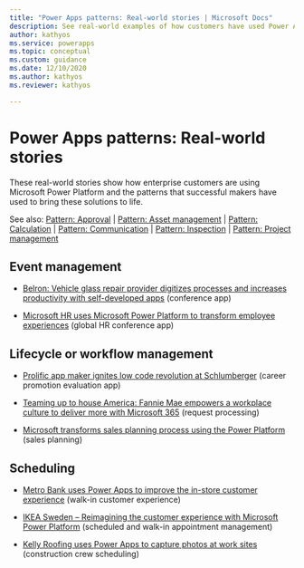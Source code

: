 ```yaml
---
title: "Power Apps patterns: Real-world stories | Microsoft Docs"
description: See real-world examples of how customers have used Power Apps in a wide variety of common scenarios.
author: kathyos
ms.service: powerapps
ms.topic: conceptual
ms.custom: guidance
ms.date: 12/10/2020
ms.author: kathyos
ms.reviewer: kathyos

---
```


# Power Apps patterns: Real-world stories

These real-world stories show how enterprise customers are using Microsoft Power Platform and the patterns that successful makers have used to bring these solutions to life.

See also: [Pattern: Approval](approval-pattern.md) | [Pattern: Asset management](asset-management-pattern.md) | [Pattern: Calculation](calculator-pattern.md) | [Pattern: Communication](communication-pattern.md) | [Pattern: Inspection](inspection-pattern.md) | [Pattern: Project management](project-management-pattern.md)

## Event management

- [Belron: Vehicle glass repair provider digitizes processes and increases productivity with self-developed apps](https://customers.microsoft.com/story/belron-autoglass-consumer-goods-powerapps) (conference app)

- [Microsoft HR uses Microsoft Power Platform to transform employee experiences](https://powerapps.microsoft.com/blog/microsoft-thrive/) (global HR conference app)

## Lifecycle or workflow management

- [Prolific app maker ignites low code revolution at Schlumberger](https://powerapps.microsoft.com/blog/schlumberger/) (career promotion evaluation app)

- [Teaming up to house America: Fannie Mae empowers a workplace culture to deliver more with Microsoft 365](https://customers.microsoft.com/story/809849-fannie-mae-case-study-banking-microsoft-365) (request processing)

- [Microsoft transforms sales planning process using the Power Platform](https://aka.ms/MicrosoftAccountPlanning) (sales planning)

## Scheduling

- [Metro Bank uses Power Apps to improve the in-store customer experience](https://powerapps.microsoft.com/blog/metro-bank-customer-greet-app/) (walk-in customer experience)

- [IKEA Sweden – Reimagining the customer experience with Microsoft Power Platform](https://powerapps.microsoft.com/blog/ikea-sweden/) (scheduled and walk-in appointment management)

- [Kelly Roofing uses Power Apps to capture photos at work sites](https://powerapps.microsoft.com/blog/kellyroofing/) (construction crew scheduling)
